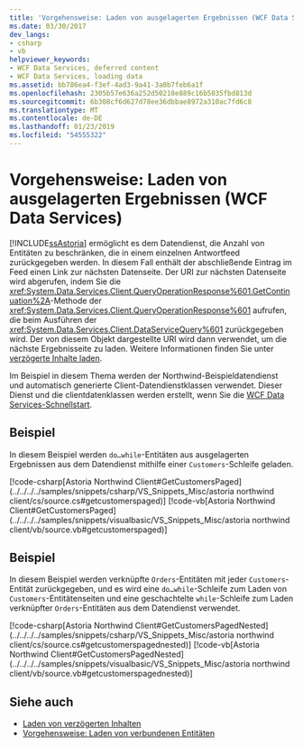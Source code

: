 ```yaml
---
title: 'Vorgehensweise: Laden von ausgelagerten Ergebnissen (WCF Data Services)'
ms.date: 03/30/2017
dev_langs:
- csharp
- vb
helpviewer_keywords:
- WCF Data Services, deferred content
- WCF Data Services, loading data
ms.assetid: bb786ea4-f3ef-4ad3-9a41-3a0b7feb6a1f
ms.openlocfilehash: 2305b57e636a252d50210e889c16b5035fbd813d
ms.sourcegitcommit: 6b308cf6d627d78ee36dbbae8972a310ac7fd6c8
ms.translationtype: MT
ms.contentlocale: de-DE
ms.lasthandoff: 01/23/2019
ms.locfileid: "54555322"
---
```

# <a name="how-to-load-paged-results-wcf-data-services"></a>Vorgehensweise: Laden von ausgelagerten Ergebnissen (WCF Data Services)
[!INCLUDE[ssAstoria](../../../../includes/ssastoria-md.md)] ermöglicht es dem Datendienst, die Anzahl von Entitäten zu beschränken, die in einem einzelnen Antwortfeed zurückgegeben werden. In diesem Fall enthält der abschließende Eintrag im Feed einen Link zur nächsten Datenseite. Der URI zur nächsten Datenseite wird abgerufen, indem Sie die <xref:System.Data.Services.Client.QueryOperationResponse%601.GetContinuation%2A>-Methode der <xref:System.Data.Services.Client.QueryOperationResponse%601> aufrufen, die beim Ausführen der <xref:System.Data.Services.Client.DataServiceQuery%601> zurückgegeben wird. Der von diesem Objekt dargestellte URI wird dann verwendet, um die nächste Ergebnisseite zu laden. Weitere Informationen finden Sie unter [verzögerte Inhalte laden](../../../../docs/framework/data/wcf/loading-deferred-content-wcf-data-services.md).  
  
 Im Beispiel in diesem Thema werden der Northwind-Beispieldatendienst und automatisch generierte Client-Datendienstklassen verwendet. Dieser Dienst und die clientdatenklassen werden erstellt, wenn Sie die [WCF Data Services-Schnellstart](../../../../docs/framework/data/wcf/quickstart-wcf-data-services.md).  
  
## <a name="example"></a>Beispiel  
 In diesem Beispiel werden `do…while`-Entitäten aus ausgelagerten Ergebnissen aus dem Datendienst mithilfe einer `Customers`-Schleife geladen.  
  
 [!code-csharp[Astoria Northwind Client#GetCustomersPaged](../../../../samples/snippets/csharp/VS_Snippets_Misc/astoria northwind client/cs/source.cs#getcustomerspaged)]
 [!code-vb[Astoria Northwind Client#GetCustomersPaged](../../../../samples/snippets/visualbasic/VS_Snippets_Misc/astoria northwind client/vb/source.vb#getcustomerspaged)]  
  
## <a name="example"></a>Beispiel  
 In diesem Beispiel werden verknüpfte `Orders`-Entitäten mit jeder `Customers`-Entität zurückgegeben, und es wird eine `do…while`-Schleife zum Laden von `Customers`-Entitätenseiten und eine geschachtelte `while`-Schleife zum Laden verknüpfter `Orders`-Entitäten aus dem Datendienst verwendet.  
  
 [!code-csharp[Astoria Northwind Client#GetCustomersPagedNested](../../../../samples/snippets/csharp/VS_Snippets_Misc/astoria northwind client/cs/source.cs#getcustomerspagednested)]
 [!code-vb[Astoria Northwind Client#GetCustomersPagedNested](../../../../samples/snippets/visualbasic/VS_Snippets_Misc/astoria northwind client/vb/source.vb#getcustomerspagednested)]  
  
## <a name="see-also"></a>Siehe auch
- [Laden von verzögerten Inhalten](../../../../docs/framework/data/wcf/loading-deferred-content-wcf-data-services.md)
- [Vorgehensweise: Laden von verbundenen Entitäten](../../../../docs/framework/data/wcf/how-to-load-related-entities-wcf-data-services.md)
